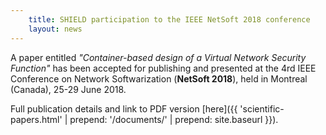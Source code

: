 ```yaml
---
    title: SHIELD participation to the IEEE NetSoft 2018 conference
    layout: news
---
```


A paper entitled *"Container-based design of a Virtual Network Security Function"* has been accepted for publishing and presented at the 4rd IEEE Conference on Network Softwarization (**NetSoft 2018**), held in Montreal (Canada), 25-29 June 2018.

Full publication details and link to PDF version [here]({{ 'scientific-papers.html' | prepend: '/documents/' | prepend: site.baseurl }}).

